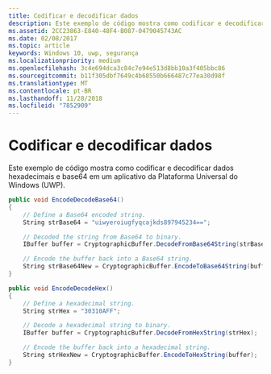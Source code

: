 ```yaml
---
title: Codificar e decodificar dados
description: Este exemplo de código mostra como codificar e decodificar dados hexadecimais e base64 em um aplicativo da Plataforma Universal do Windows (UWP).
ms.assetid: 2CC23863-E840-48F4-B087-0479045743AC
ms.date: 02/08/2017
ms.topic: article
keywords: Windows 10, uwp, segurança
ms.localizationpriority: medium
ms.openlocfilehash: 3c4e694dca3c84c7e94e513d8bb10a3f405bbc86
ms.sourcegitcommit: b11f305dbf7649c4b68550b666487c77ea30d98f
ms.translationtype: MT
ms.contentlocale: pt-BR
ms.lasthandoff: 11/28/2018
ms.locfileid: "7852909"
---
```

# <a name="encode-and-decode-data"></a>Codificar e decodificar dados



Este exemplo de código mostra como codificar e decodificar dados hexadecimais e base64 em um aplicativo da Plataforma Universal do Windows (UWP).

```cs
public void EncodeDecodeBase64()
{
    // Define a Base64 encoded string.
    String strBase64 = "uiwyeroiugfyqcajkds897945234==";

    // Decoded the string from Base64 to binary.
    IBuffer buffer = CryptographicBuffer.DecodeFromBase64String(strBase64);

    // Encode the buffer back into a Base64 string.
    String strBase64New = CryptographicBuffer.EncodeToBase64String(buffer);
}

public void EncodeDecodeHex()
{
    // Define a hexadecimal string.
    String strHex = "30310AFF";

    // Decode a hexadecimal string to binary.
    IBuffer buffer = CryptographicBuffer.DecodeFromHexString(strHex);

    // Encode the buffer back into a hexadecimal string.
    String strHexNew = CryptographicBuffer.EncodeToHexString(buffer);
}
```
